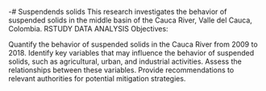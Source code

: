 -# Suspendends solids 
This research investigates the behavior of suspended solids in the middle basin of the Cauca River, Valle del Cauca, Colombia.
RSTUDY DATA ANALYSIS 
Objectives:

Quantify the behavior of suspended solids in the Cauca River from 2009 to 2018.
Identify key variables that may influence the behavior of suspended solids, such as agricultural, urban, and industrial activities.
Assess the relationships between these variables.
Provide recommendations to relevant authorities for potential mitigation strategies.
